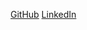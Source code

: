 [GitHub](https://github.com/Chethan64)
[LinkedIn](https://www.linkedin.com/in/chethan-raghavendra/)
